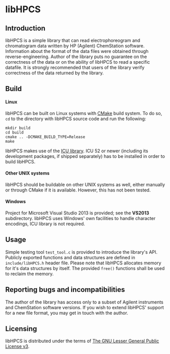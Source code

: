 libHPCS
===

Introduction
---

libHPCS is a simple library that can read electrophoreogram and chromatogram data written by HP (Agilent) ChemStation software. Information about the format of the data files were obtained through reverse-engineering. Author of the library puts no guarantee on the correctness of the data or on the ability of libHPCS to read a specific datafile. It is strongly recommended that users of the library verify correctness of the data returned by the library.

Build
---

#### Linux

libHPCS can be built on Linux systems with [CMake](https://cmake.org) build system. To do so, `cd` to the directory with libHPCS source code and run the following:

	mkdir build
	cd build
	cmake .. -DCMAKE_BUILD_TYPE=Release
	make

libHPCS makes use of the [ICU library](http://site.icu-project.org). ICU 52 or newer (including its development packages, if shipped separately) has to be installed in order to build libHPCS.

#### Other UNIX systems

libHPCS should be buildable on other UNIX systems as well, either manually or through CMake if it is available. However, this has not been tested.

#### Windows

Project for Microsoft Visual Studio 2013 is provided; see the **VS2013** subdirectory. libHPCS uses Windows' own facilities to handle character encodings, ICU library is not required.

Usage
---

Simple testing tool `test_tool.c` is provided to introduce the library's API. Publicly exported functions and data structures are defined in `include/libHPCS.h` header file. Please note that libHPCS allocates memory for it's data structures by itself. The provided `free()` functions shall be used to reclaim the memory.

Reporting bugs and incompatibilities
---

The author of the library has access only to a subset of Agilent instruments and ChemStation software versions. If you wish to extend libHPCS' support for a new file format, you may get in touch with the author.

Licensing
---

libHPCS is distributed under the terms of [The GNU Lesser General Public License v3](https://www.gnu.org/licenses/gpl-3.0.en.html).
